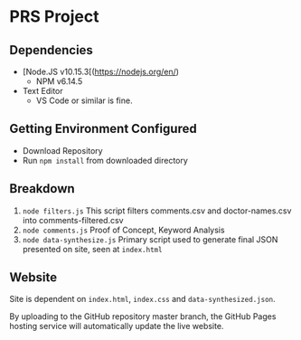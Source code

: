 # PRS Project

## Dependencies
- [Node.JS v10.15.3[(https://nodejs.org/en/)
    - NPM v6.14.5
- Text Editor
    - VS Code or similar is fine.

## Getting Environment Configured
- Download Repository
- Run `npm install` from downloaded directory

## Breakdown
1. `node filters.js`
    This script filters comments.csv and doctor-names.csv into comments-filtered.csv
2. `node comments.js`
    Proof of Concept, Keyword Analysis
3. `node data-synthesize.js`
    Primary script used to generate final JSON presented on site, seen at `index.html`

## Website
Site is dependent on `index.html`, `index.css` and `data-synthesized.json`.

By uploading to the GitHub repository master branch, the GitHub Pages hosting service will automatically update the live website.
